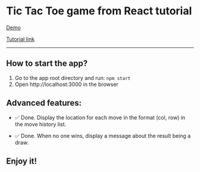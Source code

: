 # Tic Tac Toe game from React tutorial

[Demo](https://codepen.io/lh070355/pen/eYJBJXm)

[Tutorial link](https://reactjs.org/tutorial/tutorial.html)

---
## How to start the app?
1. Go to the app root directory and run: `npm start`
2. Open http://localhost:3000 in the browser

## Advanced features:

* :white_check_mark: Done. Display the location for each move in the format (col, row) in the move history list.

* :white_check_mark: Done. When no one wins, display a message about the result being a draw.

## Enjoy it!
